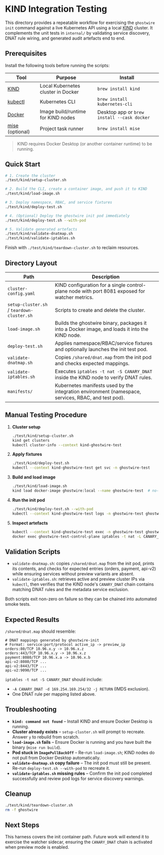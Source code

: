 # KIND Integration Testing

This directory provides a repeatable workflow for exercising the `ghostwire init` command against a live Kubernetes API using a local [KIND](https://kind.sigs.k8s.io/) cluster. It complements the unit tests in `internal/` by validating service discovery, DNAT rule wiring, and generated audit artefacts end to end.

## Prerequisites

Install the following tools before running the scripts:

| Tool | Purpose | Install |
| ---- | ------- | ------- |
| [KIND](https://kind.sigs.k8s.io/) | Local Kubernetes cluster in Docker | `brew install kind` |
| [kubectl](https://kubernetes.io/docs/tasks/tools/) | Kubernetes CLI | `brew install kubernetes-cli` |
| [Docker](https://docs.docker.com/get-docker/) | Image build/runtime for KIND nodes | Desktop app or `brew install --cask docker` |
| [mise](https://mise.jdx.dev/) (optional) | Project task runner | `brew install mise` |

> KIND requires Docker Desktop (or another container runtime) to be running.

## Quick Start

```sh
# 1. Create the cluster
./test/kind/setup-cluster.sh

# 2. Build the CLI, create a container image, and push it to KIND
./test/kind/load-image.sh

# 3. Deploy namespace, RBAC, and service fixtures
./test/kind/deploy-test.sh

# 4. (Optional) Deploy the ghostwire init pod immediately
./test/kind/deploy-test.sh --with-pod

# 5. Validate generated artefacts
./test/kind/validate-dnatmap.sh
./test/kind/validate-iptables.sh
```

Finish with `./test/kind/teardown-cluster.sh` to reclaim resources.

## Directory Layout

| Path | Description |
| ---- | ----------- |
| `cluster-config.yaml` | KIND configuration for a single control-plane node with port 8081 exposed for watcher metrics. |
| `setup-cluster.sh` / `teardown-cluster.sh` | Scripts to create and delete the cluster. |
| `load-image.sh` | Builds the ghostwire binary, packages it into a Docker image, and loads it into the KIND node. |
| `deploy-test.sh` | Applies namespace/RBAC/service fixtures and optionally launches the init test pod. |
| `validate-dnatmap.sh` | Copies `/shared/dnat.map` from the init pod and checks expected mappings. |
| `validate-iptables.sh` | Executes `iptables -t nat -S CANARY_DNAT` inside the KIND node to verify DNAT rules. |
| `manifests/` | Kubernetes manifests used by the integration environment (namespace, services, RBAC, and test pod). |

## Manual Testing Procedure

1. **Cluster setup**
   ```sh
   ./test/kind/setup-cluster.sh
   kind get clusters
   kubectl cluster-info --context kind-ghostwire-test
   ```
2. **Apply fixtures**
   ```sh
   ./test/kind/deploy-test.sh
   kubectl --context kind-ghostwire-test get svc -n ghostwire-test
   ```
3. **Build and load image**
   ```sh
   ./test/kind/load-image.sh
   kind load docker-image ghostwire:local --name ghostwire-test  # no-op if already run
   ```
4. **Run the init pod**
   ```sh
   ./test/kind/deploy-test.sh --with-pod
   kubectl --context kind-ghostwire-test logs -n ghostwire-test ghostwire-init-test
   ```
5. **Inspect artefacts**
   ```sh
   kubectl --context kind-ghostwire-test exec -n ghostwire-test ghostwire-init-test -- cat /shared/dnat.map
   docker exec ghostwire-test-control-plane iptables -t nat -L CANARY_DNAT -n -v
   ```

## Validation Scripts

- `validate-dnatmap.sh`: copies `/shared/dnat.map` from the init pod, prints its contents, and checks for expected entries (orders, payment, api-v2) while ensuring services without preview variants are absent.
- `validate-iptables.sh`: retrieves active and preview cluster IPs via `kubectl`, then verifies that the KIND node's `CANARY_DNAT` chain contains matching DNAT rules and the metadata service exclusion.

Both scripts exit non-zero on failure so they can be chained into automated smoke tests.

## Expected Results

`/shared/dnat.map` should resemble:

```
# DNAT mappings generated by ghostwire-init
# Format: service:port/protocol active_ip -> preview_ip
orders:80/TCP 10.96.x.y -> 10.96.x.z
orders:443/TCP 10.96.x.y -> 10.96.x.z
payment:8080/TCP 10.96.x.a -> 10.96.x.b
api-v2:8080/TCP ...
api-v2:8443/TCP ...
api-v2:9090/TCP ...
```

`iptables -t nat -S CANARY_DNAT` should include:

- `-A CANARY_DNAT -d 169.254.169.254/32 -j RETURN` (IMDS exclusion).
- One DNAT rule per mapping listed above.

## Troubleshooting

- **`kind: command not found`** – Install KIND and ensure Docker Desktop is running.
- **Cluster already exists** – `setup-cluster.sh` will prompt to recreate. Answer `y` to rebuild from scratch.
- **`load-image.sh` fails** – Ensure Docker is running and you have built the binary (`mise run build`).
- **Pod stuck in `ImagePullBackOff`** – Re-run `load-image.sh`; KIND nodes do not pull from Docker Desktop automatically.
- **`validate-dnatmap.sh` copy failure** – The init pod must still be present. Re-run `deploy-test.sh --with-pod` to recreate it.
- **`validate-iptables.sh` missing rules** – Confirm the init pod completed successfully and review pod logs for service discovery warnings.

## Cleanup

```sh
./test/kind/teardown-cluster.sh
rm -f ghostwire
```

## Next Steps

This harness covers the init container path. Future work will extend it to exercise the watcher sidecar, ensuring the `CANARY_DNAT` chain is activated when preview mode is enabled.
